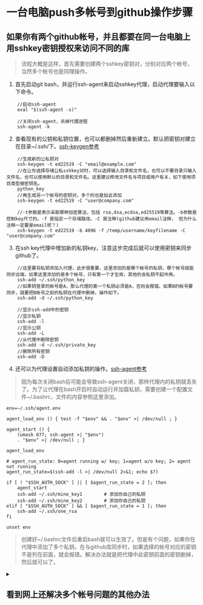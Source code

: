 # 一台电脑push多帐号到github操作步骤
## 如果你有两个github帐号，并且都要在同一台电脑上用sshkey密钥授权来访问不同的库
>流程大概是这样，首先需要创建两个sshkey密钥对，分别对应两个帐号，当然多个帐号也是同理操作。
1. 首先启动git bash，并运行ssh-agent来启动sshkey代理，启动代理要输入以下命令。
```
	//启动ssh-agent
	eval "$(ssh-agent -s)"

	//关闭ssh-agent，杀掉代理进程
	ssh-agent -k
```
2. 查看现有的公钥和私钥位置，也可以都删掉然后重新建立。默认把密钥对建立在目录~/.ssh/下。[ssh-keygen参考](https://www.ssh.com/academy/ssh/keygen#what-is-ssh-keygen?)
```
	//生成新的公私钥对
	ssh-keygen -t ed22519 -C "email@example.com"
	//在让你选择存储公私sshkey对时，可以选择输入目录和文件名，也可以不要目录只输入文件名，也可以使用默认的目录和文件名。这里建议修改文件名与项目或用户有关，如下使用项目类型做密钥名。
	python_key
	//再生成另一个帐号的密钥对，多个的也是如此添加
	ssh-keygen -t ed22519 -C "user@company.com"

	//-t参数是表示采取哪种加密算法，包括 rsa,dsa,ecdsa,ed25519等算法。-b参数是控制key尺寸的。-f 是指定一个存储路径。-C 是注释(github建议用email注释， 但为什么注释一定要是email呢？)
	ssh-keygen -t ed22519 -b 4096 -f /temp/username/keyfilename -C "user@company.com"
```
3. 在ssh key代理中增加新的私钥key，注意这步完成后就可以使用密钥来同步github了。
```
	//这里要将私钥添加入代理，此步很重要，这里添加的是哪个帐号的私钥，哪个帐号就能同步远端，如果这里添加的是多个帐号，只有第一个才生效，其他的会私钥不起作用。
	ssh-add ~/.ssh/python_key
	//如果钥登录的帐号是A，那么代理的第一个私钥必须是A，否则会报错。如果B的帐号要同步，就要把B帐号之前的私钥在代理中删掉，操作如下。
	ssh-add -d ~/.ssh/python_key

	//显示ssh-add中的密钥
	//显示私钥
	ssh-add -l
	//显示公钥
	ssh-add -L
	//从代理中删除密钥
	ssh-add -d ~/.ssh/private_key
	//删除所有密钥
	ssh-add -D
```
4. 还可以为代理设置自动添加私钥的操作。[ssh-agent参考](https://www.thisfaner.com/p/ssh-agent/)
>因为每次关闭bash后可能会导致ssh-agent关闭，那样代理内的私钥就丢失了。为了让代理在bash开启时自动运行并加载私钥，需要创建一个配置文件~/.bashrc，文件的内容参照这里添加。
```
env=~/.ssh/agent.env

agent_load_env () { test -f "$env" && . "$env" >| /dev/null ; }

agent_start () {
    (umask 077; ssh-agent >| "$env")
    . "$env" >| /dev/null ; }

agent_load_env

# agent_run_state: 0=agent running w/ key; 1=agent w/o key; 2= agent not running
agent_run_state=$(ssh-add -l >| /dev/null 2>&1; echo $?)

if [ ! "$SSH_AUTH_SOCK" ] || [ $agent_run_state = 2 ]; then
    agent_start
    ssh-add ~/.ssh/mine_key1		# 添加你自己的私钥
    ssh-add ~/.ssh/mine_key2		# 添加你自己的私钥
elif [ "$SSH_AUTH_SOCK" ] && [ $agent_run_state = 1 ]; then
    ssh-add ~/.ssh/one_rsa
fi

unset env
```
>创建好~/.bashrc文件后重启bash就可以生效了。但是有个问题，如果你在代理中添加了多个私钥，在与github库同步时，如果选择的帐号对应的密钥不是列在前面，就会报错。解决办法就是把代理中此密钥前面的密钥删掉，然后就可以了。

<details><summary><h2>看到网上还解决多个帐号问题的其他办法</h2></summary>
>如需要创建~/.ssh/config这个配置文件，默认是没有的，文件里面的内容如下。多个帐号需要配置多个参数配置，只是对应的值不一样(没有研究明白，记在这里作为参考)。
```
host webpage
	hostname github.com
	user jacknewnew
	IdentityFile ~/.ssh/python_key1

host webpage1
	hostname github.com
	user peternewnew
	IdentityFile ~/.ssh/python_key2

```
## 上面ssh/目录下的配置文件config参数详解

[参考地址](https://www.jianshu.com/p/1e793e386beb) [参数地址](https://zhuanlan.zhihu.com/p/35922004)
>此文档所有信息均来自互联网网友的博客记录，只是做了一下整理。感谢耶稣带领：）

|选项参数|说明|
|---|---|
|Host * |选项“Host”只对能够匹配后面字串的计算机有效。“*”表示所有的计算机。这个选项的值是个昵称，根据需要写就行。|
|HostName github.com|此选项的值是个地址，也可以用ip地址|
|ForwardAgent no| 设置连接是否经过验证代理（如果存在）转发给远程计算机。|
|ForwardX11 no| 设置X11连接是否被自动重定向到安全的通道和显示集（DISPLAY set）|
|RhostsAuthentication no| 设置是否使用基于rhosts的安全验证|
|RhostsRSAAuthentication no| 设置是否使用用RSA算法的基于rhosts的安全验证|
|RSAAuthentication yes| 设置是否使用RSA算法进行安全验证|
|PasswordAuthentication yes| 设置是否使用口令验证|
|FallBackToRsh no| 设置如果用ssh连接出现错误是否自动使用rsh|
|UseRsh no| 设置是否在这台计算机上使用“rlogin/rsh”|
|BatchMode no| 如果设为“yes”，passphrase/password（交互式输入口令）的提示将被禁止。当不能交互式输入口令的时候，这个选项对脚本文件和批处理任务十分有用|
|CheckHostIP yes| 设置ssh是否查看连接到服务器的主机的IP地址以防止DNS欺骗。建议设置为“yes”|
|StrictHostKeyChecking no| 如果设置成“yes”，ssh就不会自动把计算机的密匙加入“$HOME/.ssh/known_hosts”文件，并且一旦计算机的密匙发生了变化，就拒绝连接|
|IdentityFile ~/.ssh/identity| 设置从哪个文件读取用户的RSA安全验证标识|
|Port 22| 设置连接到远程主机的端口|
|Cipher blowfish| 设置加密用的密码|
|EscapeChar ~| 设置escape字符|

</details>

## 配置全局变量(附带信息)
>配置文件是~/.gitconfig
```
	//列出所有全局变量
	git config --list

	//创建全局变量
	git config --global user.name "name"
	//删除全局变量
	git config --global --unset user.name
	//编辑全局变量
	git config --global --edit
```

